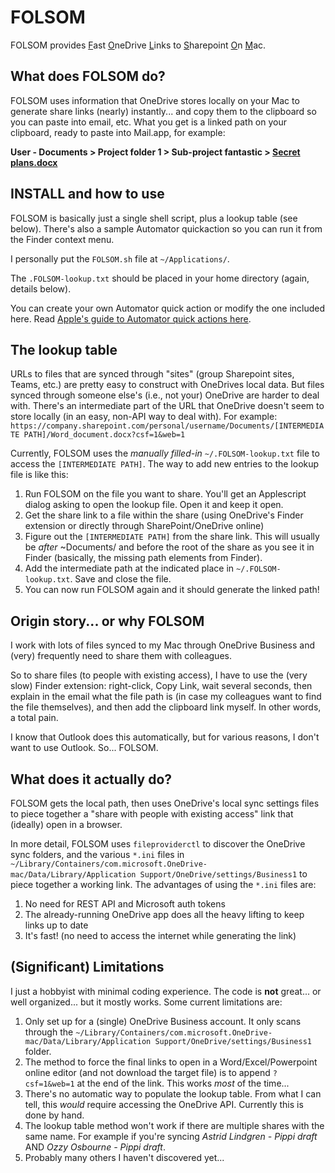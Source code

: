 # FOLSOM
FOLSOM provides <ins>F</ins>ast <ins>O</ins>neDrive <ins>L</ins>inks to <ins>S</ins>harepoint <ins>O</ins>n <ins>M</ins>ac.

## What does FOLSOM do?
FOLSOM uses information that OneDrive stores locally on your Mac to generate share links (nearly) instantly... and copy them to the clipboard so you can paste into email, etc. What you get is a linked path on your clipboard, ready to paste into Mail.app, for example: 

**User - Documents > Project folder 1 > Sub-project fantastic > [Secret plans.docx](https://www.youtube.com/watch?v=fcMl1oOVrMk)**

## INSTALL and how to use
FOLSOM is basically just a single shell script, plus a lookup table (see below). There's also a sample Automator quickaction so you can run it from the Finder context menu.

I personally put the `FOLSOM.sh` file at `~/Applications/`.

The `.FOLSOM-lookup.txt` should be placed in your home directory (again, details below).

You can create your own Automator quick action or modify the one included here. Read [Apple's guide to Automator quick actions here](https://support.apple.com/en-gb/guide/automator/aut73234890a/mac).

## The lookup table
URLs to files that are synced through "sites" (group Sharepoint sites, Teams, etc.) are pretty easy to construct with OneDrives local data. But files synced through someone else's (i.e., not your) OneDrive are harder to deal with. There's an intermediate part of the URL that OneDrive doesn't seem to store locally (in an easy, non-API way to deal with). For example:
`https://company.sharepoint.com/personal/username/Documents/[INTERMEDIATE PATH]/Word_document.docx?csf=1&web=1`

Currently, FOLSOM uses the *manually filled-in* `~/.FOLSOM-lookup.txt` file to access the `[INTERMEDIATE PATH]`. The way to add new entries to the lookup file is like this:
1. Run FOLSOM on the file you want to share. You'll get an Applescript dialog asking to open the lookup file. Open it and keep it open.
2. Get the share link to a file within the share (using OneDrive's Finder extension or directly through SharePoint/OneDrive online)
3. Figure out the `[INTERMEDIATE PATH]` from the share link. This will usually be *after* ~Documents/ and before the root of the share as you see it in Finder (basically, the missing path elements from Finder).
4. Add the intermediate path at the indicated place in `~/.FOLSOM-lookup.txt`. Save and close the file.
5. You can now run FOLSOM again and it should generate the linked path!

## Origin story... or why FOLSOM
I work with lots of files synced to my Mac through OneDrive Business and (very) frequently need to share them with colleagues.

So to share files (to people with existing access), I have to use the (very slow) Finder extension: right-click, Copy Link, wait several seconds, then explain in the email what the file path is (in case my colleagues want to find the file themselves), and then add the clipboard link myself. In other words, a total pain.

I know that Outlook does this automatically, but for various reasons, I don't want to use Outlook. So... FOLSOM.

## What does it actually do?
FOLSOM gets the local path, then uses OneDrive's local sync settings files to piece together a "share with people with existing access" link that (ideally) open in a browser.

In more detail, FOLSOM uses `fileproviderctl` to discover the OneDrive sync folders, and the various `*.ini` files in `~/Library/Containers/com.microsoft.OneDrive-mac/Data/Library/Application Support/OneDrive/settings/Business1` to piece together a working link. The advantages of using the `*.ini` files are:

1. No need for REST API and Microsoft auth tokens
2. The already-running OneDrive app does all the heavy lifting to keep links up to date
3. It's fast! (no need to access the internet while generating the link)

## (Significant) Limitations
I just a hobbyist with minimal coding experience. The code is **not** great... or well organized... but it mostly works. Some current limitations are:
1. Only set up for a (single) OneDrive Business account. It only scans through the `~/Library/Containers/com.microsoft.OneDrive-mac/Data/Library/Application Support/OneDrive/settings/Business1` folder.
2. The method to force the final links to open in a Word/Excel/Powerpoint online editor (and not download the target file) is to append `?csf=1&web=1` at the end of the link. This works *most* of the time...
3. There's no automatic way to populate the lookup table. From what I can tell, this *would* require accessing the OneDrive API. Currently this is done by hand.
4. The lookup table method won't work if there are multiple shares with the same name. For example if you're syncing *Astrid Lindgren - Pippi draft* AND *Ozzy Osbourne - Pippi draft*.
5. Probably many others I haven't discovered yet...
